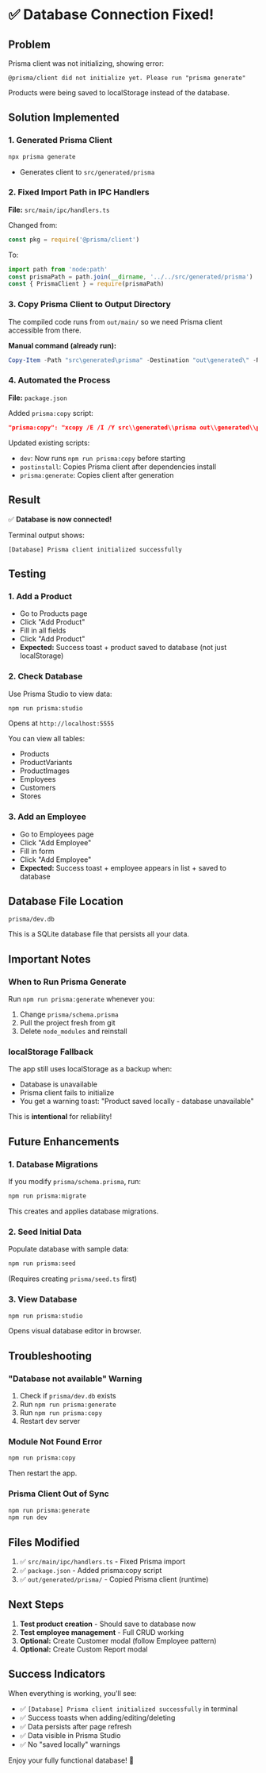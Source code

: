 # ✅ Database Connection Fixed!

## Problem
Prisma client was not initializing, showing error:
```
@prisma/client did not initialize yet. Please run "prisma generate"
```

Products were being saved to localStorage instead of the database.

## Solution Implemented

### 1. Generated Prisma Client
```bash
npx prisma generate
```
- Generates client to `src/generated/prisma`

### 2. Fixed Import Path in IPC Handlers
**File:** `src/main/ipc/handlers.ts`

Changed from:
```typescript
const pkg = require('@prisma/client')
```

To:
```typescript
import path from 'node:path'
const prismaPath = path.join(__dirname, '../../src/generated/prisma')
const { PrismaClient } = require(prismaPath)
```

### 3. Copy Prisma Client to Output Directory
The compiled code runs from `out/main/` so we need Prisma client accessible from there.

**Manual command (already run):**
```powershell
Copy-Item -Path "src\generated\prisma" -Destination "out\generated\" -Recurse -Force
```

### 4. Automated the Process
**File:** `package.json`

Added `prisma:copy` script:
```json
"prisma:copy": "xcopy /E /I /Y src\\generated\\prisma out\\generated\\prisma 2>nul || (exit 0)"
```

Updated existing scripts:
- `dev`: Now runs `npm run prisma:copy` before starting
- `postinstall`: Copies Prisma client after dependencies install
- `prisma:generate`: Copies client after generation

## Result

✅ **Database is now connected!**

Terminal output shows:
```
[Database] Prisma client initialized successfully
```

## Testing

### 1. Add a Product
- Go to Products page
- Click "Add Product"
- Fill in all fields
- Click "Add Product"
- **Expected:** Success toast + product saved to database (not just localStorage)

### 2. Check Database
Use Prisma Studio to view data:
```bash
npm run prisma:studio
```

Opens at `http://localhost:5555`

You can view all tables:
- Products
- ProductVariants  
- ProductImages
- Employees
- Customers
- Stores

### 3. Add an Employee
- Go to Employees page
- Click "Add Employee"
- Fill in form
- Click "Add Employee"
- **Expected:** Success toast + employee appears in list + saved to database

## Database File Location
```
prisma/dev.db
```

This is a SQLite database file that persists all your data.

## Important Notes

### When to Run Prisma Generate
Run `npm run prisma:generate` whenever you:
1. Change `prisma/schema.prisma`
2. Pull the project fresh from git
3. Delete `node_modules` and reinstall

### localStorage Fallback
The app still uses localStorage as a backup when:
- Database is unavailable
- Prisma client fails to initialize
- You get a warning toast: "Product saved locally - database unavailable"

This is **intentional** for reliability!

## Future Enhancements

### 1. Database Migrations
If you modify `prisma/schema.prisma`, run:
```bash
npm run prisma:migrate
```

This creates and applies database migrations.

### 2. Seed Initial Data
Populate database with sample data:
```bash
npm run prisma:seed
```

(Requires creating `prisma/seed.ts` first)

### 3. View Database
```bash
npm run prisma:studio
```

Opens visual database editor in browser.

## Troubleshooting

### "Database not available" Warning
1. Check if `prisma/dev.db` exists
2. Run `npm run prisma:generate`
3. Run `npm run prisma:copy`
4. Restart dev server

### Module Not Found Error
```bash
npm run prisma:copy
```

Then restart the app.

### Prisma Client Out of Sync
```bash
npm run prisma:generate
npm run dev
```

## Files Modified

1. ✅ `src/main/ipc/handlers.ts` - Fixed Prisma import
2. ✅ `package.json` - Added prisma:copy script
3. ✅ `out/generated/prisma/` - Copied Prisma client (runtime)

## Next Steps

1. **Test product creation** - Should save to database now
2. **Test employee management** - Full CRUD working
3. **Optional:** Create Customer modal (follow Employee pattern)
4. **Optional:** Create Custom Report modal

## Success Indicators

When everything is working, you'll see:
- ✅ `[Database] Prisma client initialized successfully` in terminal
- ✅ Success toasts when adding/editing/deleting
- ✅ Data persists after page refresh
- ✅ Data visible in Prisma Studio
- ✅ No "saved locally" warnings

Enjoy your fully functional database! 🎉
